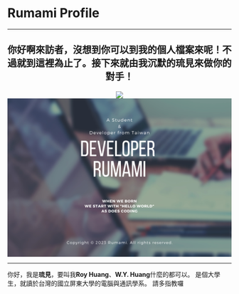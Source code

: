 # Rumami Profile
---
<div align="center">
	<p><h2><b>你好啊來訪者，沒想到你可以到我的個人檔案來呢！不過就到這裡為止了。接下來就由我沉默的琉見來做你的對手！</b></h2></p>
	<img src="https://komarev.com/ghpvc/?username=rumamitw01&color=9cfe6d" align="center" width=50%>
	<img src="./Github_Cover.png" align="center">
</div>

---
你好，我是**琉見**，要叫我**Roy Huang**、**W.Y. Huang**什麼的都可以。
是個大學生，就讀於台灣的國立屏東大學的電腦與通訊學系。
請多指教囉